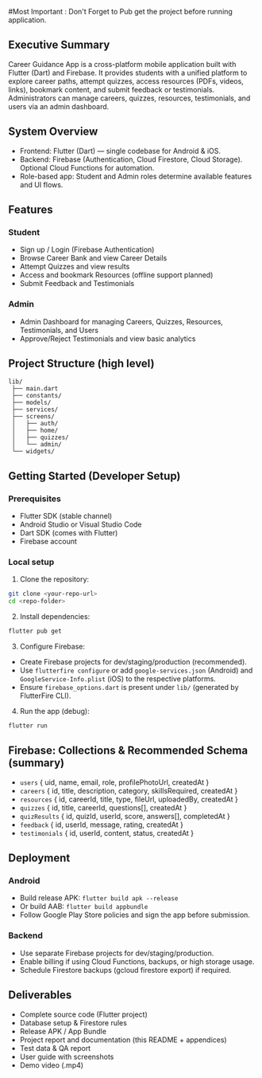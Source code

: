 #Most  Important : Don't Forget to Pub get the project before running application.



## Executive Summary
Career Guidance App is a cross-platform mobile application built with Flutter (Dart) and Firebase. It provides students with a unified platform to explore career paths, attempt quizzes, access resources (PDFs, videos, links), bookmark content, and submit feedback or testimonials. Administrators can manage careers, quizzes, resources, testimonials, and users via an admin dashboard.

## System Overview
- Frontend: Flutter (Dart) — single codebase for Android & iOS.
- Backend: Firebase (Authentication, Cloud Firestore, Cloud Storage). Optional Cloud Functions for automation.
- Role-based app: Student and Admin roles determine available features and UI flows.

## Features
### Student
- Sign up / Login (Firebase Authentication)
- Browse Career Bank and view Career Details
- Attempt Quizzes and view results
- Access and bookmark Resources (offline support planned)
- Submit Feedback and Testimonials

### Admin
- Admin Dashboard for managing Careers, Quizzes, Resources, Testimonials, and Users
- Approve/Reject Testimonials and view basic analytics

## Project Structure (high level)
```
lib/
 ├── main.dart
 ├── constants/
 ├── models/
 ├── services/
 ├── screens/
 │   ├── auth/
 │   ├── home/
 │   ├── quizzes/
 │   └── admin/
 └── widgets/
```

## Getting Started (Developer Setup)

### Prerequisites
- Flutter SDK (stable channel)
- Android Studio or Visual Studio Code
- Dart SDK (comes with Flutter)
- Firebase account

### Local setup
1. Clone the repository:
```bash
git clone <your-repo-url>
cd <repo-folder>
```
2. Install dependencies:
```bash
flutter pub get
```
3. Configure Firebase:
- Create Firebase projects for dev/staging/production (recommended).
- Use `flutterfire configure` or add `google-services.json` (Android) and `GoogleService-Info.plist` (iOS) to the respective platforms.
- Ensure `firebase_options.dart` is present under `lib/` (generated by FlutterFire CLI).

4. Run the app (debug):
```bash
flutter run
```

## Firebase: Collections & Recommended Schema (summary)
- `users` { uid, name, email, role, profilePhotoUrl, createdAt }
- `careers` { id, title, description, category, skillsRequired, createdAt }
- `resources` { id, careerId, title, type, fileUrl, uploadedBy, createdAt }
- `quizzes` { id, title, careerId, questions[], createdAt }
- `quizResults` { id, quizId, userId, score, answers[], completedAt }
- `feedback` { id, userId, message, rating, createdAt }
- `testimonials` { id, userId, content, status, createdAt }


## Deployment
### Android
- Build release APK: `flutter build apk --release`
- Or build AAB: `flutter build appbundle`
- Follow Google Play Store policies and sign the app before submission.


### Backend
- Use separate Firebase projects for dev/staging/production.
- Enable billing if using Cloud Functions, backups, or high storage usage.
- Schedule Firestore backups (gcloud firestore export) if required.


## Deliverables
- Complete source code (Flutter project)
- Database setup & Firestore rules
- Release APK / App Bundle
- Project report and documentation (this README + appendices)
- Test data & QA report
- User guide with screenshots
- Demo video (.mp4)


